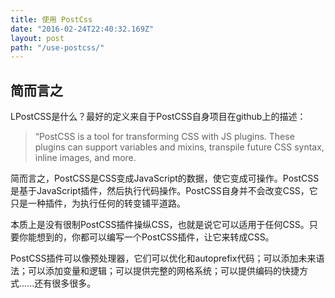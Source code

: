 ```yaml
---
title: 使用 PostCss
date: "2016-02-24T22:40:32.169Z"
layout: post
path: "/use-postcss/"
---
```


## 简而言之

LPostCSS是什么？最好的定义来自于PostCSS自身项目在github上的描述：

>“PostCSS is a tool for transforming CSS with JS plugins. These plugins can support variables and mixins, transpile future CSS syntax, inline images, and more.

简而言之，PostCSS是CSS变成JavaScript的数据，使它变成可操作。PostCSS是基于JavaScript插件，然后执行代码操作。PostCSS自身并不会改变CSS，它只是一种插件，为执行任何的转变铺平道路。

本质上是没有很制PostCSS插件操纵CSS，也就是说它可以适用于任何CSS。只要你能想到的，你都可以编写一个PostCSS插件，让它来转成CSS。

PostCSS插件可以像预处理器，它们可以优化和autoprefix代码；可以添加未来语法；可以添加变量和逻辑；可以提供完整的网格系统；可以提供编码的快捷方式......还有很多很多。
